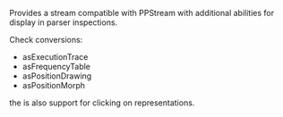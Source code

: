 Provides a stream compatible with PPStream with additional abilities for display in parser inspections.

Check conversions:

- asExecutionTrace
- asFrequencyTable
- asPositionDrawing
- asPositionMorph

the is also support for clicking on representations.
 